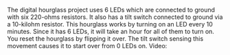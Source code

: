 The digital hourglass project uses 6 LEDs which are connected to ground with six 220-ohms resistors. It also has a tilt switch connected to ground via a 10-kilohm resistor. This hourglass works by turning on an LED every 10 minutes. Since it has 6 LEDs, it will take an hour for all of them to turn on. You reset the hourglass by flipping it over. The tilt switch sensing this movement causes it to start over from 0 LEDs on. Video:
